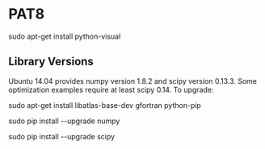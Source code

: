 # PAT8


sudo apt-get install python-visual


<h2>Library Versions</h2>
Ubuntu 14.04 provides numpy version 1.8.2 and scipy version 0.13.3. Some optimization examples require at least scipy 0.14. To upgrade:

sudo apt-get install libatlas-base-dev gfortran python-pip

sudo pip install --upgrade numpy

sudo pip install --upgrade scipy

